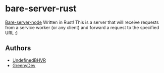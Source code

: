 # bare-server-rust
[Bare-server-node](https://github.com/tomphttp/bare-server-node) Written in Rust! This is a server that will receive requests from a service worker (or any client) and forward a request to the specified URL :) 

## Authors
* [UndefinedBHVR](https://github.com/UndefinedBHVR) 
* [GreenyDev](https://github.com/GreenyDev)
